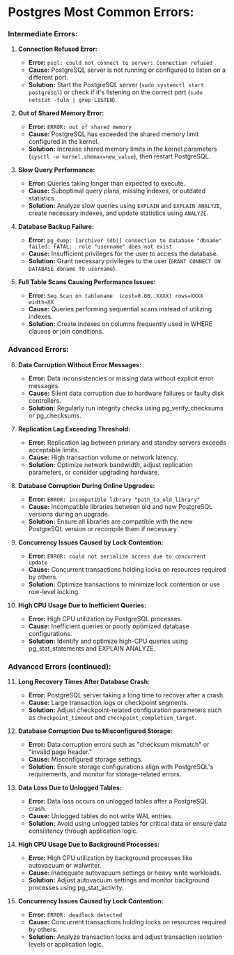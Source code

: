 # Postgres Most Common Errors:

### Intermediate Errors:

1. **Connection Refused Error:**
   - **Error:** `psql: could not connect to server: Connection refused`
   - **Cause:** PostgreSQL server is not running or configured to listen on a different port.
   - **Solution:** Start the PostgreSQL server (`sudo systemctl start postgresql`) or check if it's listening on the correct port (`sudo netstat -tuln | grep LISTEN`).

2. **Out of Shared Memory Error:**
   - **Error:** `ERROR: out of shared memory`
   - **Cause:** PostgreSQL has exceeded the shared memory limit configured in the kernel.
   - **Solution:** Increase shared memory limits in the kernel parameters (`sysctl -w kernel.shmmax=new_value`), then restart PostgreSQL.

3. **Slow Query Performance:**
   - **Error:** Queries taking longer than expected to execute.
   - **Cause:** Suboptimal query plans, missing indexes, or outdated statistics.
   - **Solution:** Analyze slow queries using `EXPLAIN` and `EXPLAIN ANALYZE`, create necessary indexes, and update statistics using `ANALYZE`.

4. **Database Backup Failure:**
   - **Error:** `pg_dump: [archiver (db)] connection to database "dbname" failed: FATAL:  role "username" does not exist`
   - **Cause:** Insufficient privileges for the user to access the database.
   - **Solution:** Grant necessary privileges to the user (`GRANT CONNECT ON DATABASE dbname TO username`).

5. **Full Table Scans Causing Performance Issues:**
   - **Error:** `Seq Scan on tablename  (cost=0.00..XXXX) rows=XXXX width=XX`
   - **Cause:** Queries performing sequential scans instead of utilizing indexes.
   - **Solution:** Create indexes on columns frequently used in WHERE clauses or join conditions.

### Advanced Errors:

6. **Data Corruption Without Error Messages:**
   - **Error:** Data inconsistencies or missing data without explicit error messages.
   - **Cause:** Silent data corruption due to hardware failures or faulty disk controllers.
   - **Solution:** Regularly run integrity checks using pg_verify_checksums or pg_checksums.

7. **Replication Lag Exceeding Threshold:**
   - **Error:** Replication lag between primary and standby servers exceeds acceptable limits.
   - **Cause:** High transaction volume or network latency.
   - **Solution:** Optimize network bandwidth, adjust replication parameters, or consider upgrading hardware.

8. **Database Corruption During Online Upgrades:**
   - **Error:** `ERROR: incompatible library "path_to_old_library"`
   - **Cause:** Incompatible libraries between old and new PostgreSQL versions during an upgrade.
   - **Solution:** Ensure all libraries are compatible with the new PostgreSQL version or recompile them if necessary.

9. **Concurrency Issues Caused by Lock Contention:**
   - **Error:** `ERROR: could not serialize access due to concurrent update`
   - **Cause:** Concurrent transactions holding locks on resources required by others.
   - **Solution:** Optimize transactions to minimize lock contention or use row-level locking.

10. **High CPU Usage Due to Inefficient Queries:**
    - **Error:** High CPU utilization by PostgreSQL processes.
    - **Cause:** Inefficient queries or poorly optimized database configurations.
    - **Solution:** Identify and optimize high-CPU queries using pg_stat_statements and EXPLAIN ANALYZE.

### Advanced Errors (continued):

11. **Long Recovery Times After Database Crash:**
    - **Error:** PostgreSQL server taking a long time to recover after a crash.
    - **Cause:** Large transaction logs or checkpoint segments.
    - **Solution:** Adjust checkpoint-related configuration parameters such as `checkpoint_timeout` and `checkpoint_completion_target`.

12. **Database Corruption Due to Misconfigured Storage:**
    - **Error:** Data corruption errors such as "checksum mismatch" or "invalid page header."
    - **Cause:** Misconfigured storage settings.
    - **Solution:** Ensure storage configurations align with PostgreSQL's requirements, and monitor for storage-related errors.

13. **Data Loss Due to Unlogged Tables:**
    - **Error:** Data loss occurs on unlogged tables after a PostgreSQL crash.
    - **Cause:** Unlogged tables do not write WAL entries.
    - **Solution:** Avoid using unlogged tables for critical data or ensure data consistency through application logic.

14. **High CPU Usage Due to Background Processes:**
    - **Error:** High CPU utilization by background processes like autovacuum or walwriter.
    - **Cause:** Inadequate autovacuum settings or heavy write workloads.
    - **Solution:** Adjust autovacuum settings and monitor background processes using pg_stat_activity.

15. **Concurrency Issues Caused by Lock Contention:**
    - **Error:** `ERROR: deadlock detected`
    - **Cause:** Concurrent transactions holding locks on resources required by others.
    - **Solution:** Analyze transaction locks and adjust transaction isolation levels or application logic.
